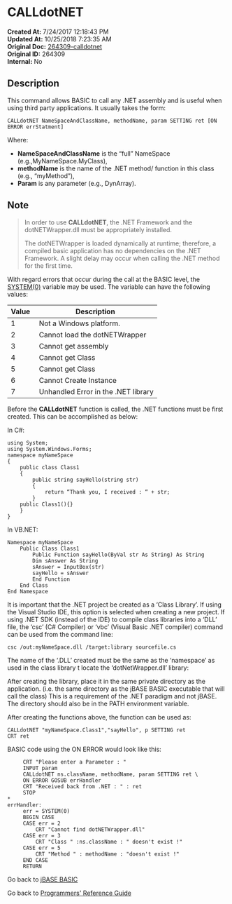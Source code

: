 # CALLdotNET

**Created At:** 7/24/2017 12:18:43 PM  
**Updated At:** 10/25/2018 7:23:35 AM  
**Original Doc:** [264309-calldotnet](https://docs.jbase.com/36868-jbase-basic/264309-calldotnet)  
**Original ID:** 264309  
**Internal:** No  

## Description

This command allows BASIC to call any .NET assembly and is useful when using third party applications. It usually takes the form:

``` basic
CALLdotNET NameSpaceAndClassName, methodName, param SETTING ret [ON ERROR errStatment]
```

Where:

- **NameSpaceAndClassName** is the “full” NameSpace (e.g.,MyNameSpace.MyClass),
- **methodName** is the name of the .NET method/ function in this class (e.g., “myMethod”),
- **Param** is any parameter (e.g., DynArray).

## Note

> In order to use **CALLdotNET**, the .NET Framework and the dotNETWrapper.dll must be appropriately installed.
>
> The dotNETWrapper is loaded dynamically at runtime; therefore, a compiled basic application has no dependencies on the .NET Framework. A slight delay may occur when calling the .NET method for the first time.

With regard errors that occur during the call at the BASIC level, the [SYSTEM(0)](./../system-functions) variable may be used. The variable can have the following values:

| Value  | Description  |
| --- | --- |
| 1 | Not a Windows platform. |
| 2 | Cannot load the dotNETWrapper |
| 3 | Cannot get assembly |
| 4 | Cannot get Class |
| 5 | Cannot get Class |
| 6 | Cannot Create Instance |
| 7 | Unhandled Error in the .NET library |

Before the **CALLdotNET** function is called, the .NET functions must be first created. This can be accomplished as below:

In C#:

``` CSharp
using System;
using System.Windows.Forms;
namespace myNameSpace
{
    public class Class1
    {
        public string sayHello(string str)
        {
            return “Thank you, I received : “ + str;
        }
    public Class1(){}
    }
}
```

In VB.NET:

``` vbnet
Namespace myNameSpace
    Public Class Class1
        Public Function sayHello(ByVal str As String) As String
        Dim sAnswer As String
        sAnswer = InputBox(str)
        sayHello = sAnswer
        End Function
    End Class
End Namespace
```

It is important that the .NET project be created as a ‘Class Library’. If using the Visual Studio IDE, this option is selected when creating a new project. If using .NET SDK (instead of the IDE) to compile class libraries into a ‘DLL’ file, the ‘csc’ (C# Compiler) or ‘vbc’ (Visual Basic .NET compiler) command can be used from the command line:

``` 
csc /out:myNameSpace.dll /target:library sourcefile.cs
```

The name of the ‘.DLL’ created must be the same as the ‘namespace’ as used in the class library t locate the ‘dotNetWrapper.dll’ library:

After creating the library, place it in the same private directory as the application. (i.e. the same directory as the jBASE BASIC executable that will call the class) This is a requirement of the .NET paradigm and not jBASE. The directory should also be in the PATH environment variable.

After creating the functions above, the function can be used as:

```
CALLdotNET "myNameSpace.Class1","sayHello", p SETTING ret
CRT ret
```

BASIC code using the ON ERROR would look like this:

```
     CRT "Please enter a Parameter : "
     INPUT param
     CALLdotNET ns.className, methodName, param SETTING ret \
     ON ERROR GOSUB errHandler
     CRT "Received back from .NET : " : ret
     STOP
*  
errHandler:
     err = SYSTEM(0)
     BEGIN CASE
     CASE err = 2
         CRT "Cannot find dotNETWrapper.dll"
     CASE err = 3
         CRT "Class " :ns.className : " doesn't exist !"
     CASE err = 5
         CRT "Method " : methodName : "doesn't exist !"
     END CASE
     RETURN
```

Go back to [jBASE BASIC](./../README.md)

Go back to [Programmers' Reference Guide](./../../reference-guides/jbc/README.md)
